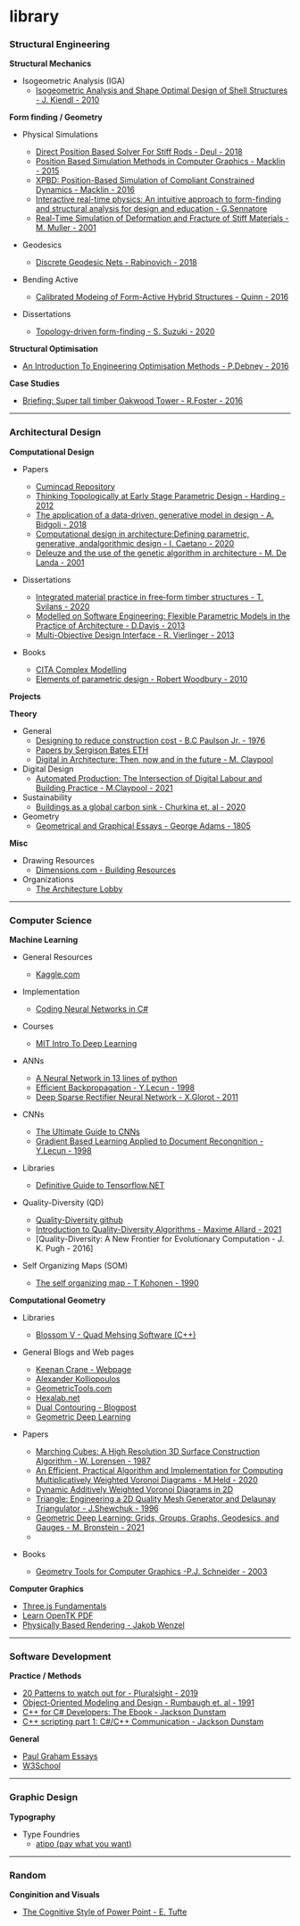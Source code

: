 # library

### Structural Engineering

**Structural Mechanics**

- Isogeometric Analysis (IGA)
  - [Isogeometric Analysis and Shape Optimal Design of Shell Structures - J. Kiendl - 2010](https://mediatum.ub.tum.de/doc/1002634/464162.pdf) 

**Form finding / Geometry**

- Physical Simulations
  - [Direct Position Based Solver For Stiff Rods - Deul - 2018](https://animation.rwth-aachen.de/media/papers/2018-CGF-Rods.pdf)  
  - [Position Based Simulation Methods in Computer Graphics - Macklin - 2015](http://mmacklin.com/EG2015PBD.pdf) 
  - [XPBD: Position-Based Simulation of Compliant Constrained Dynamics - Macklin - 2016](http://mmacklin.com/xpbd.pdf)
  - [Interactive real-time physics: An intuitive approach to form-finding and structural analysis for design and education - G.Sennatore](https://www.sciencedirect.com/science/article/pii/S0010448514000311)
  - [Real-Time Simulation of Deformation and Fracture of Stiff Materials - M. Muller - 2001](https://matthias-research.github.io/pages/publications/fracture.pdf)

- Geodesics
  - [Discrete Geodesic Nets - Rabinovich - 2018](https://igl.ethz.ch/projects/developable/DiscreteGeodesicDevelopableNets-2018-TOG-Rabinovich-et-al.pdf)

- Bending Active
  - [Calibrated Modeing of Form-Active Hybrid Structures - Quinn - 2016](https://www.researchgate.net/publication/306402535_Calibrated_and_Interactive_Modelling_of_Form-Active_Hybrid_Structures)

- Dissertations
  - [	Topology-driven form-finding - S. Suzuki - 2020](https://elib.uni-stuttgart.de/handle/11682/10882) 

**Structural Optimisation**
- [An Introduction To Engineering Optimisation Methods - P.Debney - 2016](https://www.researchgate.net/publication/319210526_An_introduction_to_engineering_optimisation_methods/link/5ed3988b92851c9c5e6c34dd/download)

**Case Studies**
- [Briefing: Super tall timber Oakwood Tower - R.Foster - 2016](https://www.researchgate.net/publication/306028081_Briefing_Super_tall_timber_-_Oakwood_Tower)

***

### Architectural Design

**Computational Design**

- Papers
  - [Cumincad Repository](http://papers.cumincad.org/) 
  - [Thinking Topologically at Early Stage Parametric Design - Harding - 2012](https://www.researchgate.net/publication/269634846_Thinking_Topologically_at_Early_Stage_Parametric_Design)   
  - [The application of a data-driven, generative model in design - A. Bidgoli - 2018](https://arxiv.org/ftp/arxiv/papers/1904/1904.01083.pdf)
  - [Computational design in architecture:Defining parametric, generative, andalgorithmic design - I. Caetano - 2020](https://reader.elsevier.com/reader/sd/pii/S2095263520300029?token=7ABC071B3F27C03915289C8B4BDD7B74B2D0D51D7B1622E41E5E4ECE144D4B53A9E141F80E62B3065BA33064597740D0&originRegion=eu-west-1&originCreation=20220105171417)
  - [Deleuze and the use of the genetic algorithm in architecture - M. De Landa - 2001](https://citeseerx.ist.psu.edu/viewdoc/download?doi=10.1.1.453.2327&rep=rep1&type=pdf)

- Dissertations
  - [Integrated material practice in free‐form timber structures - T. Svilans - 2020](https://tomsvilans.com/docs/Svilans%20-%202020%20-%20Integrated%20material%20practice%20in%20free-form%20timber%20structures%20-%20final.pdf)
  - [Modelled on Software Engineering: Flexible Parametric Models in the Practice of Architecture - D.Davis - 2013](https://www.danieldavis.com/thesis/)
  - [Multi-Objective Design Interface - R. Vierlinger - 2013](https://www.researchgate.net/publication/283073414_Multi_Objective_Design_Interface) 

- Books
  - [CITA Complex Modelling](https://www.researchgate.net/publication/345900871_CITA_Complex_Modelling)
  - [Elements of parametric design - Robert Woodbury - 2010](https://www.academia.edu/43332284/Robert_Woodbury_Elements_of_Parametric_Design_2010_Routledge_libgen) 

**Projects**

**Theory**
- General
  - [Designing to reduce construction cost - B.C Paulson Jr. - 1976](https://www.danieldavis.com/papers/boyd.pdf) 
  - [Papers by Sergison Bates ETH](https://archive.arch.ethz.ch/gast-professuren/sergisonbates/p1.html)
  - [Digital in Architecture: Then, now and in the future - M. Claypool](https://space10.com/project/digital-in-architecture/)
- Digital Design
  - [Automated Production: The Intersection of Digital Labour and Building Practice - M.Claypool - 2021](https://discovery.ucl.ac.uk/id/eprint/10116456/1/AutomatedProduction_Claypool_Retsin_Garcia_etal-submissionunderreview.pdf)  
- Sustainability
  - [Buildings as a global carbon sink - Churkina et. al - 2020](https://www.congress.gov/116/meeting/house/110542/documents/HHRG-116-II00-20200226-SD004.pdf)
- Geometry
  - [Geometrical and Graphical Essays - George Adams - 1805](https://books.google.se/booksid=9CFRAAAAYAAJ&printsec=frontcover&source=gbs_atb&redir_esc=y#v=onepage&q&f=false)
   

**Misc**
- Drawing Resources
  - [Dimensions.com - Building Resources](https://www.dimensions.com/classifications/buildings)  
- Organizations
  - [The Architecture Lobby](http://architecture-lobby.org/) 
***

### Computer Science

**Machine Learning**

- General Resources
  - [Kaggle.com](https://www.kaggle.com/) 

- Implementation
  - [Coding Neural Networks in C#](https://www.tech-quantum.com/learn-coding-neural-network-in-csharp-understanding-what-we-are-going-to-do/)

- Courses
  - [MIT Intro To Deep Learning](http://introtodeeplearning.com/)

- ANNs
  - [A Neural Network in 13 lines of python](https://iamtrask.github.io/2015/07/27/python-network-part2/)
  - [Efficient Backpropagation - Y.Lecun - 1998](http://yann.lecun.com/exdb/publis/pdf/lecun-98b.pdf)
  - [Deep Sparse Rectifier Neural Network - X.Glorot - 2011](http://proceedings.mlr.press/v15/glorot11a/glorot11a.pdf)
- CNNs
  - [The Ultimate Guide to CNNs](https://www.superdatascience.com/blogs/the-ultimate-guide-to-convolutional-neural-networks-cnn)
  - [Gradient Based Learning Applied to Document Recongnition - Y.Lecun - 1998](http://yann.lecun.com/exdb/publis/pdf/lecun-01a.pdf)
- Libraries
  - [Definitive Guide to Tensorflow.NET](https://tensorflownet.readthedocs.io/en/latest/FrontCover.html) 

- Quality-Diversity (QD)
  - [Quality-Diversity github](https://quality-diversity.github.io/) 
  - [Introduction to Quality-Diversity Algorithms - Maxime Allard - 2021](https://maximeallard.lu/2021/03/24/quality-diversity-algorithms/)
  - [Quality-Diversity: A New Frontier for Evolutionary Computation - J. K. Pugh - 2016]

- Self Organizing Maps (SOM)
  - [The self organizing map - T Kohonen - 1990](https://www.sciencedirect.com/sdfe/reader/pii/S0925231298000307/pdf)

**Computational Geometry**

- Libraries
    - [Blossom V - Quad Mehsing Software (C++)](https://pub.ist.ac.at/~vnk/software/blossom5-v2.05.src.tar.gz)    

- General Blogs and Web pages
  - [Keenan Crane - Webpage](https://www.cs.cmu.edu/~kmcrane/)
  - [Alexander Kolliopoulos](http://www.dgp.toronto.edu/~alexk/)
  - [GeometricTools.com](https://www.geometrictools.com/index.html)
  - [Hexalab.net](https://www.hexalab.net/)
  - [Dual Contouring - Blogpost](http://www.boristhebrave.com/2018/04/15/dual-contouring-tutorial/)
  - [Geometric Deep Learning](https://geometricdeeplearning.com/)

- Papers
  - [Marching Cubes: A High Resolution 3D Surface Construction Algorithm - W. Lorensen - 1987](https://people.eecs.berkeley.edu/~jrs/meshpapers/LorensenCline.pdf)
  - [An Efficient, Practical Algorithm and Implementation for Computing Multiplicatively Weighted Voronoi Diagrams - M.Held - 2020](https://arxiv.org/abs/2006.14298)
  - [Dynamic Additively Weighted Voronoi Diagrams in 2D](https://www.researchgate.net/publication/220770059_Dynamic_Additively_Weighted_Voronoi_Diagrams_in_2D)
  - [Triangle: Engineering a 2D Quality Mesh Generator and Delaunay Triangulator - J.Shewchuk - 1996](https://people.eecs.berkeley.edu/~jrs/papers/triangle.pdf)
  - [Geometric Deep Learning: Grids, Groups, Graphs, Geodesics, and Gauges - M. Bronstein - 2021](https://arxiv.org/abs/2104.13478)
  - 
- Books
  - [Geometry Tools for Computer Graphics -P.J. Schneider - 2003](http://lib.ysu.am/open_books/312121.pdf)

**Computer Graphics**

- [Three.js Fundamentals](https://threejsfundamentals.org/)
- [Learn OpenTK PDF](https://learnopengl.com/book/book_pdf.pdf)
- [Physically Based Rendering - Jakob Wenzel](https://pbr-book.org/3ed-2018/contents)


***

### Software Development

**Practice / Methods**

- [20 Patterns to watch out for - Pluralsight - 2019](https://www.pluralsight.com/content/dam/pluralsight2/landing-pages/offers/flow/pdf/Pluralsight_20Patterns_ebook.pdf)
- [Object-Oriented Modeling and Design - Rumbaugh et. al - 1991](https://edutechlearners.com/download/books/OOSE/OOAD.pdf)
- [C++ for C# Developers: The Ebook - Jackson Dunstam](https://www.jacksondunstan.com/articles/7254)
- [C++ scripting part 1: C#/C++ Communication - Jackson Dunstam](https://www.jacksondunstan.com/articles/3938#more-3938) 

**General**
- [Paul Graham Essays](http://www.paulgraham.com/articles.html)
- [W3School](https://www.w3schools.com/)


***

### Graphic Design

**Typography**

- Type Foundries
  - [atipo (pay what you want)](https://www.atipofoundry.com/)   

***

### Random

**Conginition and Visuals**
- [The Cognitive Style of Power Point - E. Tufte](https://www.inf.ed.ac.uk/teaching/courses/pi/2016_2017/phil/tufte-powerpoint.pdf)
